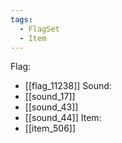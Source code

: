 ```yaml
---
tags:
  - FlagSet
  - Item
---
```

Flag:
- [[flag_11238]]
Sound:
- [[sound_17]]
- [[sound_43]]
- [[sound_44]]
Item:
- [[item_506]]
